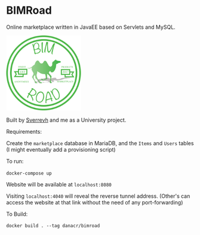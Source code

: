 # BIMRoad

Online marketplace written in JavaEE based on Servlets and MySQL. 

<img src="https://github.com/danacr/BIMRoad/blob/master/src/main/webapp/Logo.png" alt="logo" width="200"/>

Built by [Sverrevh](https://github.com/sverrevh) and me as a University project.

Requirements:

Create the `marketplace` database in MariaDB, and the `Items` and `Users` tables (I might eventually add a provisioning script)

To run:

`docker-compose up`

Website will be available at `localhost:8080`

Visiting `localhost:4040` will reveal the reverse tunnel address. (Other's can access the website at that link without the need of any port-forwarding)

To Build:

```
docker build . --tag danacr/bimroad
```
